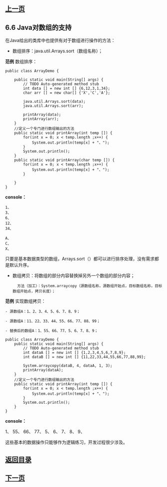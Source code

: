 ## [上一页](course13)

## 6.6 Java对数组的支持

在Java给出的类库中也提供有对于数组进行操作的方法：

- 数组排序：java.util.Arrays.sort（数组名称）；

**范例** 数组排序：

	public class ArrayDemo {
	
		public static void main(String[] args) {
			// TODO Auto-generated method stub
			int data [] = new int [] {6,12,3,1,34};
			char arr [] = new char[] {'X','C','A'};
			
			java.util.Arrays.sort(data);
			java.util.Arrays.sort(arr);
			
			printArray(data);
			printArray(arr);
		}
		//定义一个专门进行数组输出的方法
		public static void printArray(int temp []) {
			for(int x = 0; x < temp.length ;x++) {
				System.out.println(temp[x] + "、");
			}
			System.out.println();
		}
		public static void printArray(char temp []) {
			for(int x = 0; x < temp.length ;x++) {
				System.out.println(temp[x] + "、");
			}
			
		}
	}


**console：**

	1、
	3、
	6、
	12、
	34、
	
	A、
	C、
	X、

只要是基本数据类型的数组，Arrays.sort（）都可以进行排序处理，没有需求都是默认升序。

- 数组拷贝：将数组的部分内容替换掉另外一个数组的部分内容；

		方法（加工）：System.arraycopy（源数组名称，源数组开始点，目标数组名称，目标数组开始点，拷贝长度）；

**范例** 实现数组拷贝：
	
	- 源数组A：1、2、3、4、5、6、7、8、9；

	- 源数组A：11、22、33、44、55、66、77、88、99；

	- 替换后的数组A：1、55、66、77、5、6、7、8、9；

	public class ArrayDemo {
		public static void main(String[] args) {
			// TODO Auto-generated method stub
			int dataA [] = new int [] {1,2,3,4,5,6,7,8,9};
			int dataB [] = new int [] {11,22,33,44,55,66,77,88,99};
			
			System.arraycopy(dataB, 4, dataA, 1, 3);
			printArray(dataA);
		}
		//定义一个专门进行数组输出的方法
		public static void printArray(int temp []) {
			for(int x = 0; x < temp.length ;x++) {
				System.out.println(temp[x] + "、");
			}
			System.out.println();
		}
	}

**console：**

1、
55、
66、
77、
5、
6、
7、
8、
9、

这些基本的数据操作只能够作为逻辑练习，开发过程很少涉及。

## [返回目录](https://wuchengcheng110120.github.io/learnJava)
## [下一页](course15)

